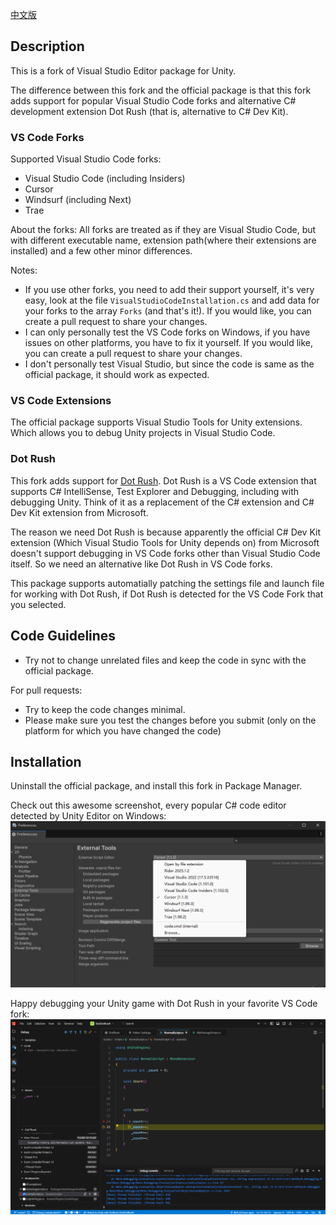 [中文版](READMEZH.md)

## Description
This is a fork of Visual Studio Editor package for Unity.

The difference between this fork and the official package is that this fork adds support for popular Visual Studio Code forks and  alternative C# development extension Dot Rush (that is, alternative to C# Dev Kit).

### VS Code Forks
Supported Visual Studio Code forks:
- Visual Studio Code (including Insiders)
- Cursor
- Windsurf (including Next)
- Trae

About the forks:
All forks are treated as if they are Visual Studio Code, but with different executable name, extension path(where their extensions are installed) and a few other minor differences.

Notes:
- If you use other forks, you need to add their support yourself, it's very easy, look at the file `VisualStudioCodeInstallation.cs` and add data for your forks to the array `Forks` (and that's it!). If you would like, you can create a pull request to share your changes.
- I can only personally test the VS Code forks on Windows, if you have issues on other platforms, you have to fix it yourself. If you would like, you can create a pull request to share your changes.
- I don't personally test Visual Studio, but since the code is same as the official package, it should work as expected.

### VS Code Extensions
The official package supports Visual Studio Tools for Unity extensions. Which allows you to debug Unity projects in Visual Studio Code.

### Dot Rush
This fork adds support for [Dot Rush](https://github.com/JaneySprings/DotRush). Dot Rush is a VS Code extension that supports C# IntelliSense, Test Explorer and Debugging, including with debugging Unity. Think of it as a replacement of the C# extension and C# Dev Kit extension from Microsoft.

The reason we need Dot Rush is because apparently the official C# Dev Kit extension (Which Visual Studio Tools for Unity depends on) from Microsoft doesn't support debugging in VS Code forks other than Visual Studio Code itself. So we need an alternative like Dot Rush in VS Code forks.

This package supports automatially patching the settings file and launch file for working with Dot Rush, if Dot Rush is detected for the VS Code Fork that you selected.

## Code Guidelines
- Try not to change unrelated files and keep the code in sync with the official package.

For pull requests:
- Try to keep the code changes minimal.
- Please make sure you test the changes before you submit (only on the platform for which you have changed the code)

## Installation
Uninstall the official package, and install this fork in Package Manager.

Check out this awesome screenshot, every popular C# code editor detected by Unity Editor on Windows:
![image](Images/Unity%20Editor%20External%20Script%20Editor%20Detection.png)

Happy debugging your Unity game with Dot Rush in your favorite VS Code fork:
![image](Images/Debug%20in%20Trae%20With%20Dot%20Rush.png)
